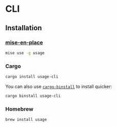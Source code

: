 # CLI

## Installation

### [mise-en-place](https://mise.jdx.dev)

```sh
mise use -g usage
```

### Cargo

```sh
cargo install usage-cli
```

You can also use [`cargo-binstall`](https://github.com/cargo-bins/cargo-binstall) to install quicker:

```sh
cargo binstall usage-cli
```

### Homebrew

```sh
brew install usage
```

